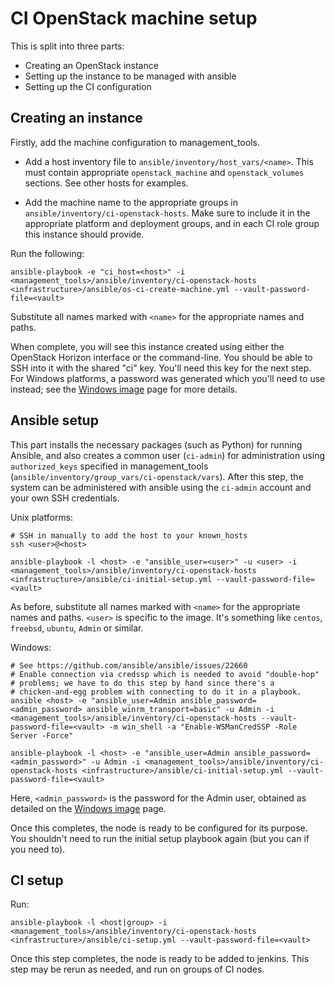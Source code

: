 # CI OpenStack machine setup

This is split into three parts:

- Creating an OpenStack instance
- Setting up the instance to be managed with ansible
- Setting up the CI configuration

## Creating an instance

Firstly, add the machine configuration to management_tools.

- Add a host inventory file to `ansible/inventory/host_vars/<name>`.
  This must contain appropriate `openstack_machine` and
  `openstack_volumes` sections.  See other hosts for examples.

- Add the machine name to the appropriate groups in
  `ansible/inventory/ci-openstack-hosts`.  Make sure to include it in
  the appropriate platform and deployment groups, and in each CI role
  group this instance should provide.

Run the following:

```
ansible-playbook -e "ci_host=<host>" -i <management_tools>/ansible/inventory/ci-openstack-hosts <infrastructure>/ansible/os-ci-create-machine.yml --vault-password-file=<vault>
```

Substitute all names marked with `<name>` for the appropriate names
and paths.

When complete, you will see this instance created using either the
OpenStack Horizon interface or the command-line.  You should be able
to SSH into it with the shared "ci" key.  You'll need this key for the
next step.  For Windows platforms, a password was generated which
you'll need to use instead; see the [Windows image](windows-image.md)
page for more details.

## Ansible setup

This part installs the necessary packages (such as Python) for running
Ansible, and also creates a common user (`ci-admin`) for
administration using `authorized_keys` specified in management_tools
(`ansible/inventory/group_vars/ci-openstack/vars`).  After this step,
the system can be administered with ansible using the `ci-admin`
account and your own SSH credentials.

Unix platforms:

```
# SSH in manually to add the host to your known_hosts
ssh <user>@<host>

ansible-playbook -l <host> -e "ansible_user=<user>" -u <user> -i <management_tools>/ansible/inventory/ci-openstack-hosts <infrastructure>/ansible/ci-initial-setup.yml --vault-password-file=<vault>
```

As before, substitute all names marked with `<name>` for the
appropriate names and paths.  `<user>` is specific to the image.  It's
something like `centos`, `freebsd`, `ubuntu`, `Admin` or similar.

Windows:

```
# See https://github.com/ansible/ansible/issues/22660
# Enable connection via credssp which is needed to avoid "double-hop"
# problems; we have to do this step by hand since there's a
# chicken-and-egg problem with connecting to do it in a playbook.
ansible <host> -e "ansible_user=Admin ansible_password=<admin_password> ansible_winrm_transport=basic" -u Admin -i <management_tools>/ansible/inventory/ci-openstack-hosts --vault-password-file=<vault> -m win_shell -a "Enable-WSManCredSSP -Role Server -Force"

ansible-playbook -l <host> -e "ansible_user=Admin ansible_password=<admin_password>" -u Admin -i <management_tools>/ansible/inventory/ci-openstack-hosts <infrastructure>/ansible/ci-initial-setup.yml --vault-password-file=<vault>
```

Here, `<admin_password>` is the password for the Admin user, obtained as detailed on the [Windows image](windows-image.md) page.

Once this completes, the node is ready to be configured for its
purpose.  You shouldn't need to run the initial setup playbook again
(but you can if you need to).

## CI setup

Run:

```
ansible-playbook -l <host|group> -i <management_tools>/ansible/inventory/ci-openstack-hosts <infrastructure>/ansible/ci-setup.yml --vault-password-file=<vault>
```

Once this step completes, the node is ready to be added to jenkins.
This step may be rerun as needed, and run on groups of CI nodes.
